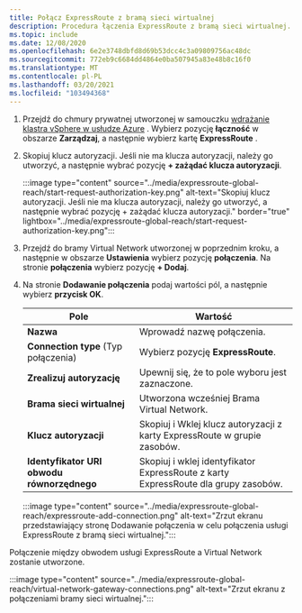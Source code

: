 ```yaml
---
title: Połącz ExpressRoute z bramą sieci wirtualnej
description: Procedura łączenia ExpressRoute z bramą sieci wirtualnej.
ms.topic: include
ms.date: 12/08/2020
ms.openlocfilehash: 6e2e3748dbfd8d69b53dcc4c3a09809756ac48dc
ms.sourcegitcommit: 772eb9c6684dd4864e0ba507945a83e48b8c16f0
ms.translationtype: MT
ms.contentlocale: pl-PL
ms.lasthandoff: 03/20/2021
ms.locfileid: "103494368"
---
```

<!-- Used in deploy-azure-vmware-solution.md and tutorial-configure-networking.md -->

1. Przejdź do chmury prywatnej utworzonej w samouczku [wdrażanie klastra vSphere w usłudze Azure](../tutorial-create-private-cloud.md) . Wybierz pozycję **łączność** w obszarze **Zarządzaj**, a następnie wybierz kartę **ExpressRoute** .

1. Skopiuj klucz autoryzacji. Jeśli nie ma klucza autoryzacji, należy go utworzyć, a następnie wybrać pozycję **+ zażądać klucza autoryzacji**.

   :::image type="content" source="../media/expressroute-global-reach/start-request-authorization-key.png" alt-text="Skopiuj klucz autoryzacji. Jeśli nie ma klucza autoryzacji, należy go utworzyć, a następnie wybrać pozycję + zażądać klucza autoryzacji." border="true" lightbox="../media/expressroute-global-reach/start-request-authorization-key.png":::

1. Przejdź do bramy Virtual Network utworzonej w poprzednim kroku, a następnie w obszarze **Ustawienia** wybierz pozycję **połączenia**. Na stronie **połączenia** wybierz pozycję **+ Dodaj**.

1. Na stronie **Dodawanie połączenia** podaj wartości pól, a następnie wybierz **przycisk OK**. 

   | Pole | Wartość |
   | --- | --- |
   | **Nazwa**  | Wprowadź nazwę połączenia.  |
   | **Connection type** (Typ połączenia)  | Wybierz pozycję **ExpressRoute**.  |
   | **Zrealizuj autoryzację**  | Upewnij się, że to pole wyboru jest zaznaczone.  |
   | **Brama sieci wirtualnej** | Utworzona wcześniej Brama Virtual Network.  |
   | **Klucz autoryzacji**  | Skopiuj i Wklej klucz autoryzacji z karty ExpressRoute w grupie zasobów. |
   | **Identyfikator URI obwodu równorzędnego**  | Skopiuj i wklej identyfikator ExpressRoute z karty ExpressRoute dla grupy zasobów.  |

   :::image type="content" source="../media/expressroute-global-reach/expressroute-add-connection.png" alt-text="Zrzut ekranu przedstawiający stronę Dodawanie połączenia w celu połączenia usługi ExpressRoute z bramą sieci wirtualnej.":::

Połączenie między obwodem usługi ExpressRoute a Virtual Network zostanie utworzone.

:::image type="content" source="../media/expressroute-global-reach/virtual-network-gateway-connections.png" alt-text="Zrzut ekranu z połączeniami bramy sieci wirtualnej.":::